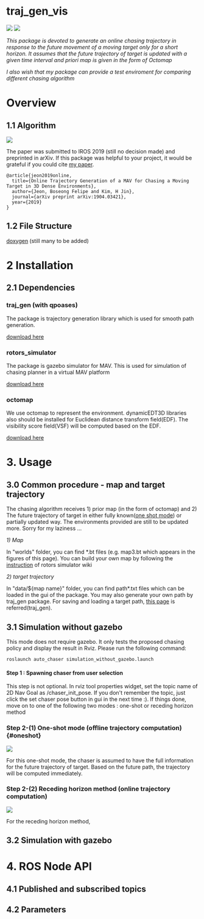 # traj_gen_vis

<img src="https://github.com/icsl-Jeon/traj_gen_vis/blob/master/img/intro_final2.png"> 

<img src="https://github.com/icsl-Jeon/traj_gen_vis/blob/master/img/main.gif"> 

*This package is devoted to generate an online chasing trajectory in response to the future movement of a moving target only for a short horizon. It assumes that the future trajectory of target is updated with a given time interval and priori map is given in the form of Octomap*  

*I also wish that my package can provide a test enviroment for comparing different chasing algorithm*

# Overview

## 1.1 Algorithm

<img src= "https://github.com/icsl-Jeon/traj_gen_vis/blob/master/img/algo_explain.gif">

The paper was submitted to IROS 2019 (still no decision made) and preprinted in arXiv. If this package was helpful to your project, it would be grateful if you could cite [my paper](https://arxiv.org/pdf/1904.03421.pdf). 

```
@article{jeon2019online,
  title={Online Trajectory Generation of a MAV for Chasing a Moving Target in 3D Dense Environments},
  author={Jeon, Boseong Felipe and Kim, H Jin},
  journal={arXiv preprint arXiv:1904.03421},
  year={2019}
}
```

## 1.2 File Structure

[doxygen](https://icsl-jeon.github.io/traj_gen_vis) (still many to be added)



# 2 Installation

## 2.1 Dependencies 

### traj_gen (with qpoases)

The package is trajectory generation library which is used for smooth path generation. 

[download here](https://github.com/icsl-Jeon/traj_gen)

### rotors_simulator

The package is gazebo simulator for MAV. This is used for simulation of chasing planner in a virtual MAV platform

[download here](https://github.com/ethz-asl/rotors_simulator)

### octomap

 We use octomap to represent the environment. dynamicEDT3D libraries also should be installed for Euclidean distance transform field(EDF). The visibility score field(VSF) will be computed based on the EDF.    

[download here](http://github.com/OctoMap/octomap)

# 3.  Usage

## 3.0 Common procedure - map and target trajectory 

The chasing algorithm receives 1) prior map (in the form of octomap) and 2) The future trajectory of target in either fully known([one shot mode](#oneshot)) or partially updated way. The environments provided are still to be updated more. Sorry for my laziness ...  

*1) Map*

 In "worlds" folder, you can find *.bt files (e.g. map3.bt which appears in the figures of this page).  You can build your own map by following the [instruction](https://github.com/ethz-asl/rotors_simulator/wiki/Generate-an-octomap-from-your-world) of rotors simulator wiki 

*2) target trajectory*

 In "data/${map name}" folder, you can find path*.txt files which can be loaded in the gui of the package. You may also generate your own path by traj_gen package. For  saving and loading a target path, [this page](https://github.com/icsl-Jeon/traj_gen) is referred(traj_gen).     

##  3.1 Simulation without gazebo

This mode does not require gazebo. It only tests the proposed chasing policy and display the result in Rviz.   Please run the following command:

```
roslaunch auto_chaser simulation_without_gazebo.launch
```

#### Step 1 : Spawning chaser from user selection 

This step is not optional. In rviz tool properties widget, set the topic name of 2D Nav Goal as /chaser_init_pose. If you don't remember the topic, just click the set chaser pose button in gui in the next time :). If things done, move on to one of the following two modes : one-shot or  receding horizon method  

### Step 2-(1) One-shot mode (offline trajectory computation) {#oneshot}

<img src= "https://github.com/icsl-Jeon/traj_gen_vis/blob/master/img/tutorial1.gif">

For this one-shot mode, the chaser is assumed to have the full information for the future trajectory of target. Based on the future path, the trajectory will  be computed immediately.



### Step 2-(2) Receding horizon method (online trajectory computation) 

<img src= "https://github.com/icsl-Jeon/traj_gen_vis/blob/master/img/tutorial2.gif">

For the receding horizon method, 

## 3.2 Simulation with gazebo 

# 4. ROS Node API 

## 4.1  Published and subscribed topics

## 4.2 Parameters  

## 